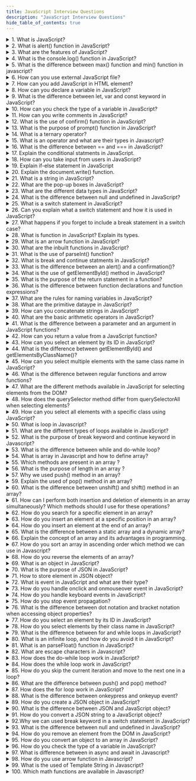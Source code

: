 ```yaml
---
title: JavaScript Interview Questions
description: "JavaScript Interview Questions"
hide_table_of_contents: true
---
```


<details>
<summary> 1. What is JavaScript?</summary>
<p>

JavaScript is an object oriented scripting language used to develop dynamic and interactive web applications. It is a `client side` language. It supports all browsers every browser has a search engine to execute code.

</p>
</details>

<details>
<summary>  2. What is alert() function in JavaScript?</summary>
<p>

The `alert()` function is used to display a pop-up box with a message and `ok` button. It is used to give important information to the user.

**Syntax :**

```js
alert("message");
```

**For example :**

```js
alert("Hello World");
```

In the above example, when code is executed it will display a pop-up box with the text "Hello World" and OK button.

</p>
</details>

<details>
<summary>   3. What are the features of JavaScript?</summary>
<p>

- JavaScript is a client-side language.<br/>
- Open source<br/>
- Object-oriented<br/>
- Light weight<br/>
- Cross-platform<br/>
- Web scripting<br/>
- JavaScript is case-sensitive.<br/>

</p>
</details>

<details>
<summary>   4. What is the console.log() function in JavaScript? </summary>
<p>

`console.log()` is used to print any message that needs to be displayed to the user.

**Syntax :**

```js
console.log("message");
```

**For example :**

```js
console.log("Hello world");
```

In the above example, console.log() is used to print the message `Hello world` to the console.

</p>
</details>

<details>
<summary>   5. What is the difference between max() function and min() function in javascript?</summary>
<p>

The difference between between `Math.max()` and `Math.min()` is that The `Math.max()` returns the largest number in a set of numbers. `Math.min()` returns the smallest number in a set of numbers.

**For example :**

```js
const numbers = [1, 2, 3, 4, 5];

const maxnum = Math.max(numbers);
console.log(maxnum);
```

```js
const minnum = Math.min(numbers);
console.log(minnum);
```

In this example, `Math.max()` is used to find the largest number in the `numbers` array, which is 5. `Math.min()` is used to find the smallest number in the `numbers` array, which is 1.

</p>
</details>

<details>
<summary>   6. How can you use external JavaScript file?</summary>
<p>

To add an external JavaScript file you can use the script tag in the attribute `src`. The value of the src attribute should be the `path` of your JavaScript file. The &lt;script&gt; tag should be placed in the head section in the HTML document.

**For example :**

```html
<!DOCTYPE html>
<html>
  <head>
    <title>External JavaScript Example</title>
    <script type="text/javascript" src="script.js"></script>
  </head>
  <body></body>
</html>
```

In the above example, the src attribute of the `<script>` tag specifies the path to the external JavaScript file, which is `script.js` in the HTML file. Adjust the src attribute value according to the path of your JavaScript file.

</p>
</details>

<details>
<summary>   7. How can you add JavaScript in HTML element? </summary>
<p>

To add JavaScript code in an HTML document, you can use the &lt;script&gt; tag. The &lt;script&gt; tag should be placed in an HTML document head or body section depending on where you want to load JavaScript.

**For example :**

```html
<!DOCTYPE html>
<html>
  <head>
    <title>Add HTML document</title>
    <script type="text/javascript"></script>
  </head>
  <body>
    alert("Hello world");
  </body>
</html>
```

In the above example, the `<script>` tag is used to add a JavaScript alert box that displays the message "Hello world" when the web page loads.

</p>
</details>

<details>
<summary>   8. How can you declare a variable in JavaScript?</summary>
<p>

To declare variable in JavaScript, you can use the syntax `keyword variablename`. You can use the `let`, `const` and `var` keyword, followed by the name of the variable.

**For example :**

```js
let x = 5;
```

In the above example, the `let` keyword is used to declared a variable. The name of that variable is `x`, which is assigned the value `5`.

**For example :**

```js
const pi = 3.14;
```

In the above `const` keyword is used to declared a variable. The name of that variable is `pi` which is assigned the value `3.14`. Variable declare using `const` keyword cannot be change if once is intialized.

you can also declared the variable without assigning the value.

**For example :**

```js
let x;
```

In the above example, the `let` keyword is used to declare a variable. The name of that variable is `z`, but no value is assigned to it.

</p>
</details>

<details>
<summary> 9. What is the difference between let, var and const keyword in JavaScript?</summary>
<p>

**var :** The scope of the `var` variable is the functional scope. Var can be updated and re-declared in scope. It can be declared without initialization.

**For example :**

```js
var y = "Hello world";
```

In the above example, the `var` keyword is used to declared a variable. The name of that variable is `y`, which is assigned the string value `"Hello world".

**let :** It is allow us to declare a variable that is limited to the scope of a block. In let first we declare variable and second time we used so there is no need to write second time. It can be declared without initialization.

**For example :**

```js
let x = 5;
x = 10;
```

In this example, the `let` keyword is used to declared a variable called `x`, which is initially assigned the value `5`. After the value of `x` is changed to `10`.

**const** The scope of the `const` variable is block scope. It cannot be updated or re-declared in scope. It cannot be accessed without initialization because it cannot be declared without initialization.

**For example :**

```js
const x = 5;
x = 10;
```

In the above example, the `const` keyword is used to declared a variable. The name of that variable is `x`, which is assigned the value `5`. When you try to change the value of `x` to `10`, an error will occur because `x` is a `const` variable.

</p>
</details>

<details>
<summary>  10. How can you check the type of a variable in JavaScript? </summary>
<p>

To check the type of a variable you can use the `typeof` operator.

**For example :**

```js
let num = 42;
console.log(typeof num); // Output: "number"

let str = "Hello";
console.log(typeof str); // Output: "string"

let obj = { name: "John", age: 25 };
console.log(typeof obj); // Output: "object"

let bool = true;
console.log(typeof bool); // Output: "boolean"
```

In the above example, `let` keyword is used to declared the variable. The name of that variable is `num` assigned the value is `42`. The `typeof` is used to check the type of variable.

</p>
</details>

<details>
<summary> 11. How can you write comments in JavaScript?  </summary>
<p>

To add comments in JavaScript you can use `single line` and `multiline comments`.

**Single-line comments :** It is denoted by two forward slashes `//`. Anything after `//` on the same line will be treated as a comment and will not be executed.

**For Example :**

```js
// This is a single-line comment
let x = 5; // Assigning the value 5 to variable x
```

**Multi-line comments :** It is enclosed between `/*` and `*/`. They can span across multiple lines.

**For Example :**

```js
*
This is a multi-line comment.
It can span across multiple lines.
*/
const y = 10; // Assigning the value 10 to variable y
```

</p>
</details>

<details>
<summary>  12. What is the use of confirm() function in JavaScript? </summary>
<p>

`Confirm()` are used to give confirmation from the user. When you give positive or negative feedback from the user then you can use the `confirm()` function. When the user clicks `ok` button its return `true` feedback and when user clicks `cancel` button then its returns `false` feedback.

**Syntax**

```js
confirm("message");
```

**For example :**

```js
confirm("Do you want to cancel this order?");
```

In the above example, the `confirm()` function is used to display pop up box with the message "Do you want to cancel this order". If the user clicks the "OK" button, the value of `result` will be `true`. If the user clicks the "Cancel" button, the value of `result` will be `false`.

</p>
</details>

<details>
<summary>   13. What is the purpose of prompt() function in JavaScript? </summary>
<p>

The purpose of the `prompt()` function is used to give input from user. In prompt() function you pass one message that message show in prompt popup.

**Syntax**

```js
prompt(text);
```

**For example :**

```js
const age = prompt("Enter Your Age: ");
if (age) {
  console.log("Your age is:", age);
} else {
  console.log("No age entered");
}
```

In the above example, the prompt() function displays a pop up with the message "Enter Your Age:". The value entered by the user is stored in the `age` variable. If the user clicks "OK" and provides age. The if block executes, greeting user by age. If the user clicks "Cancel" or closes the pop box without entering age, the else block executes, that age is not entered.

</p>
</details>

<details>
<summary>   14. What is a ternary operator? </summary>
<p>

**Syntax**

The `syntax` of the ternary operator is

    condition ? expression1 : expression 2

If the condition is `true` then expression 1 is executed. If the condition is `false` then expression 2 is executed.

**For example :**

```js
let age = 20;
let message =
  age >= 18 ? "You are eligble for voting" : "You are not eligble for voting";
console.log(message);
```

In the above example, the condition (age >= 18) is evaluated. If the condition is `true`, the expression "You are eligible for voting" is returned. If the condition is false, the expression "You are not eligble for voting" is returned. The returned value is then assigned to the variable message.

</p>
</details>

<details>
<summary>   15. What is an operator and what are their types in Javascript? </summary>
<p>

Operators are used to perform certain operations on one or more values or variables. There are some common type of operator in JavaScript.

- **Arithmetic operators**<br/>
  Arithmetic operators perform mathematical operation. Such as addition (+), subtraction (-), multiplication (\*), division (/), and modulo (%).

**For example :**

```js
const a = 10;
const b = 20;
const result = a + b;
const result = a - b;
const result = a * b;
const result = a / b;
const result = a % b;
document.write(result);
```

- **Comparison operators**<br/>
  Comparison operators compare two values and return a Boolean result `true` or `false`. It include equal to `==` or `===`, not equal to `!=` `!==`, greater than `>`, less than `<`, greater than or equal to `>=`, and less than or less than or equal to `<=`.

**For example :**

```js
let a = 10;
let b = 10;
document.write(a == b);
document.write(a != b);
let res = a < b;
document.write(res);
let res = a > b;
document.write(res);
let res = a <= b;
document.write(res);
let res = a >= b;
document.write(res);
```

- **Logical operators**<br/>
  Logical operators perform logical operations on Boolean values or expressions. They include logical AND `&&`, logical OR `||` and logical NOT `!`.

**For example :**

```js
let res = 5 > 3 && 4 > 2;
document.write(res);
let res = 5 == 5 || 4 == 2;
document.write(res);
document.write(!8 == 5);
```

- **Assignment operators**<br/>
  Assignment operators assign values to the variables. The assignment operator `=`, `+=`, `-=`, `*=`, `/=`.

**For example :**

```js
 const result = 50;
 const result += 20;
 const result -= 10;
 document.write(result);
```

- **Bitwise operator**<br/>
  Bitwise operators perform operations on the binary representations of numeric operands. They include AND `&`, OR `|`, XOR `^`, bitwise NOT `~`, left shift `<<`, right shift `>>`, and unsigned right shift `>>>`.

**For example :**

```js
let result = 5 << 2;
console.log(result);
let result = ~5;
console.log(result);
let result = 5 & 3;
console.log(result);
```

</p>
</details>

<details>
<summary>  16. What is the difference between == and === in JavaScript? </summary>
<p>

The difference between `==` and `===`is that the `==` operator is used to compare value. And `===` is used to compare both values and types.

**For example :**

```js
console.log(1 == "1");
console.log(1 === "1");
```

In the above example, the 1st condition returns the `true` result because it checks the value. And the 2nd condition returns the `false` result because it compare the values and types.

</p>
</details>

<details>
<summary>  17. Explain the conditional statments in JavaScript.</summary>
<p>

A conditional statement that allows you to execute different blocks of code based on different condition.

1. **if :** `if` statement in JavaScript is used to execute a blocks of code if a specific condition is true.

**Syntax :**

```
if(condition)
{
 //statement
}
```

**For example :**

```js
const age = 20;
if (age > 18) {
  document.write("You are eligible for voting...");
}
```

In the above example, `const` keyword is used to declare a variable. The name of that variable is `age`. The value assigned to the variable is `20`. Then checks if age is greater than 18 using an `if` statement. If the condition is `true`, the code inside the block is executed, which in this case is a call to the `document.write()` function to display the message "You are eligible for voting..." on the web page.

2.  **if-else :** The `if-else` statement in JavaScript is used to execute different blocks of code based on the condition. The `if` block is executed if the condition is `true` and the `else` block isexecutedd if the condition is `false`. .

**Syntax**

```
 if(condition)
 {
   //statement
 }
 else
 {
   //statement
 }
```

**For example :**

```js
const age = 16;

if (age > 18) {
  document.write("You are eligible for voting...");
} else {
  document.write("You are not eligible for voting...");
}
```

In the above example, `const` keyword is used to declare a variable. The name of that variable is `age`. The value assigned to the variable is `16`. The `if` statement checks if the age is greater than `18`. If the condition is `true`, it will execute the `document.write()` statement with the message "You are eligible for voting....". If the condition is `false`, it will execute the `else` block with the message "You are not eligible for voting....". Since the age value in this case is 16, which is less than 18, the output of the program would be "You are not eligible for voting..."

3.  `nested if`: `nested if` statement is a conditional statement that is nested within another conditional statement. This is useful when you need to test multiple conditions in order to execute a block of code.

**For example :**

```js
const jeeMain = 130;
const jeeAdv = 120;

if (jeeMain > 120 && jeeAdv > 100) {
  document.write("JEE-Main Cleared");
  if (jeeAdv > 80) {
    document.write("<br/> JEE-Adv Cleared");
  } else {
    document.write("<br/> JEE-Main Cleared and JEE-Adv Not Cleared");
  }
} else {
  document.write("Admission Rejected");
}
```

In the above example, declares the two variable using `const` keyword. The name of that variable is `jeeMain` and `jeeAdv`. That store the value `130` and `120`. An `if` statement to check the student has cleared the `JEE-Main` exam with a score of more than 120 and the JEE-Advanced exam with a score of more than 100. If the student has cleared both exams, the code writes JEE-Main Cleared to the document using `document.write()`. Then checks if the student has cleared the JEE-Advanced exam with a score of more than 80. If the student has cleared JEE-Advanced, the code writes JEE-Adv Cleared to the document on a new line using `document.write()`. If the student has not cleared JEE-Advanced, the code writes JEE-Main Cleared and JEE-Adv Not Cleared to the document on a new line using document.write(). If the student has not cleared JEE-Main or JEE-Advanced, the code writes Admission Rejected to the document using `document.write()`.

</p>
</details>

<details>
<summary> 18. How can you take input from users in JavaScript? </summary>
<p>

You can take input from user by using `prompt()` function. That allows you to display a dialog box with a message and an input field for the user to enter value.

**Syntax :**

```js
prompt(message, default);
```

The `message` parameter is string that specifies the message to display in the dialog box and the `default` parameter is an optional string that specifies the default value to display in the input field.

**For example :**

```js
const age = prompt("Enter Your Age: ");
document.write("You are " + age + " years old.");
```

In the above example, we can create a `age` variable using `const` keyword. In that variable we store prompt value. Next line we print that variable and give proper message and print formatted way.

</p>
</details>

<details>
<summary> 19. Explain if-else statement in JavaScript</summary>
<p>

The `if-else` statement in JavaScript is used to execute different blocks of code based on the condition. The `if` block is executed if the condition is `true` and the `else` block is executed if the condition is `false`.

**Syntax**

```js
if (condition) {
  //statement
} else {
  //statement
}
```

**For example :**

```js
const age = 16;

if (age > 18) {
  document.write("You are eligible for voting...");
} else {
  document.write("You are not eligible for voting...");
}
```

In the above example, `const` keyword is used to declare a variable. The name of that variable is `age`. The value assigned to the variable is `16`. The `if` statement checks if the age is greater than `18`. If the condition is `true`, it will execute the `document.write()` statement with the message "You are eligible for voting....". If the condition is `false`, it will execute the `else` block with the message "You are not eligible for voting....". Since the age value in this case is 16, which is less than 18, the output of the program would be "You are not eligible for voting..."

</p>
</details>

<details>
<summary>  20. Explain the document.write() function.</summary>
<p>

The `document.write()` function in JavaScript that allow to display text in browser window.

**Syntax**

```js
document.write("message");
```

**For example :**

```js
document.write("Hello World!");
```

In the above example, the `document.write` function is display the text "Hello World!" in the browser window.

</p>
</details>

<details>
<summary>    21.  What is a string in JavaScript? </summary>
<p>

`String` is a sequence of character. It is represented in `single` quotes and `double` quotes. The string is datatype that contains the number, text, letter.

**For example :**

```js
let str = "I am learning javascript";
document.write("str");
```

In the above example: the `let` keyword is used to declare the `str` variable. We stored the text "I am learning javascript" in that variable. The text is a string because that contains the sequence of characters. In the 2nd line the `document.write` function is display the string in the browser window.

</p>
</details>

<details>
<summary>   22. What are the pop-up boxes in JavaScript? </summary>
<p>

There are three types of `pop-up` boxes in JavaScript.

1.  `alert()`: The `alert()` function is used to display a pop-up box with a message and an `Ok` button. The message can be text, error or confirmation message that you want to display to the user.

**Syntax**

```js
alert("message");
```

**For example :**

```js
alert("Hello World");
```

In the above example, when code is executed it will display a pop-up box with the text "Hello World" and OK button in the browser window.

2.  `confirm()`: The `confirm()` function are used to give confirmation `(cancel/ok)` from the user. When you give positive or negative feedback from the user then you can use the confirm() function.

**Syntax**

```js
confirm("message");
```

**For example :**

```js
confirm("Do you want to cancel this order?");
```

In the above example, the `confirm()` function is used to display pop-up box with the message "Do you want to cancel this order". If the user clicks the "OK" button, the value of result will be `true`. If the user clicks the "Cancel" button, the value of result will be `false`.

3.  `prompt()`: The `prompt()` function are used to take input from user. In prompt we pass one message that message show in prompt popup.

**Syntax**

```js
prompt(text, defaultText);
```

**For example :**

```js
const age = prompt("Enter Your Age: ");
if (age) {
  console.log("Your age is:", age);
} else {
  console.log("No age entered");
}
```

In the above example, the `prompt()` function displays a pop up with the message "Enter Your Age:". The value entered by the user is stored in the `age` variable. If the user clicks "OK" and provides age. The if block executes, greeting user by age. If the user clicks "Cancel" or closes the pop box without entering age, the else block executes, that age is not entered.

</p>
</details>

<details>
<summary>  23. What are the different data types in JavaScript? </summary>
<p>

`Datatype` is a type of information which is stored in variabe. There are two types of datatypes.

1.  **Primitive datatype :**

Primitive datatypes are immutable means they cannot be changed once they are created. There are `seven` primitive datatypes.

1. `number`: It is used to represent both `integer` and `floating-point` numbers.

**For example :**

```js
let x = 10;
const pi = 3.14;
```

2. `null`: It is used to represent `invalid value` or `absence of object value`.

**For example :**

```js
let a = null;
```

3. `String`: String is a sequence of character. It is represented in `single` quotes and `double` quotes.

**For example :**

```js
let str = "hello students";
let str2 = "hello students";
```

4. `Symbol`: It is used to stored unique value.

5. `Boolean`: Boolean returns the true or false.

**For example :**

```js
let xyz = true;
let abc = false;
```

6. `Big-int`: `Big-int` is used to store numbers which above limitations of number. It can store `large integer`.

**For example :**

```
let x = BigInt(1234567896034);
```

7. `undefined`: It is used to represent variable that has not been assigned value.

**For example :**

```js
let x = undefined;
```

2.  Non-primitive datatype: Non-primitive datatype: They are mutable means they can be changed once created.

`Object`: The object is a collection of key-value pair.

**For example :**

```js
let student = {
  name: "Harshda",
  age: 21,
  city: "pune",
};
```

</p>
</details>

<details>
<summary>   24. What is the difference between null and undefined in JavaScript? </summary>
<p>

The difference between null and undefined is the `null` is a primitive datatype and the variable is assigned to null means they don't have a value.

**For example :**

```js
let x = null;
```

In the above example, we declared variable using `let` keyword. The value assigned to the variable is `null` means cannot have a value.

The `undefined` means the variable is declared but its value is not assigned.

**For example :**

```js
let x;
console.log(x);
```

In the above example, `let` keyword is used to declare a variable `x`. In that variable value is not assigned to the variable means they consider the `undefined` value.

</p>
</details>

<details>
<summary>   25. What is a switch statement in JavaScript? </summary>
<p>

The `switch` statement provides a convenient way to execute different blocks of code depending on the value of a variable or expression.

**Syntax**

```js
switch (expression) {
  case value1:
    // Code to be executed if expression matches value1
    break;
  case value2:
    // Code to be executed if expression matches value2
    break;
  case value3:
    // Code to be executed if expression matches value3
    break;
  default:
    // Code to be executed if expression doesn't match any of the values
    break;
}
```

**For example :**

```js
const num = 3;

switch (num) {
  case 1:
    document.write("one");
    break;

  case 2:
    document.write("two");
    break;

  case 3:
    document.write("three");
    break;

  case 4:
    document.write("four");
    break;

  case 5:
    document.write("five");
    break;

  default:
    document.write("wrong input");
    break;
}
```

In the above example, we uses a switch statement to evaluate the value of the variable `num`. The switch statement checks if num is equal to different cases and executes the code block associated with the first matching case.

In this case, since num is assigned the value of 3, the code block associated with the case 3 label is executed, which will write the string three to the document.

If num had a different value, the default case would be executed, which would write the string wrong input to the document.

Overall, this code is a simple example of using a switch statement in JavaScript to evaluate the value of a variable and execute different code blocks based on the value.

</p>
</details>

<details>
<summary>   26. Can you explain what a switch statement and how it is used in JavaScript? </summary>
<p>

A `switch` statement is a type of conditional statement in JavaScript that allows you to test an expression against multiple cases. It is a more convenient way to write multiple `if` statements that check the same expression.

1. You start with a value or expression that you want to evaluate.
2. The switch statement evaluates the value or expression on different cases.
3. Each case represents a specific condition that you want to match.
4. If a case matches the value or expression being evaluated, the corresponding block of code associated with that case is executed.
5. After executing the matched case block, the switch statement exits, unless a break statement is encountered, which prevents fall-through to the next case.
6. If none of the cases match the value or expression, an optional default case can be included, which executes the code block.

</p>
</details>

<details>
<summary> 27. What happens if you forget to include a break statement in a switch case?   </summary>
<p>

If you forget to include a `break` statement at the end of a `case` block, the code will continue executing the next `case` block, even if the condition is not true.

</p>
</details>

<details>
<summary>   28. What is function in JavaScript? Explain its types. </summary>
<p>

A `function` in JavaScript is a block of code that performs a specific task and can be called or executed multiple times. There are two types of functions.

1.  `Inbuilt function`: Inbuilt function means that meaning is already define or knows to javascript. JavaScript have some Inbuilt functions that can be used to perform various tasks.

- `alert()`: Displays an alert box with a message and an OK button.

**For example :**

```js
alert("Hello World");
```

- `console.log()`: Displays a message or value in the browser console for debugging purposes.

**For example :**

```js
console.log("Hello world");
```

- `parseInt()`: Converts a string to an integer.

**For example :**

```js
let str = "1234";
console.log(str.parseInt(str));
```

- `parseFloat()` : Converts a string to a floating-point number. parseFloat() is used when you need to convert string-based data into `floating-point` numbers for calculations, comparisons, or any other operations that require decimal values in JavaScript.

**For example :**

```js
let string = "3.123";
console.log(string.parseFloat(string));
```

- `prompt()`: Displays a dialog box that prompts the user to input a value.

**For example :**

```js
const age = prompt("Enter Your Age: ");
console.log(age);
```

2.  `User Defined function`: User defined function means you can define your own functions using the function keyword.

**For example :**

```js
function greet() {
  console.log("Hello students");
}

greet();
```

In the above example, we declared the function, the name of that function is `greet()`. When the function is called using greet(), the code inside the function body is executed. In this case, it will print "Hello students" to the console.

</p>
</details>

<details>
<summary> 29. What is an arrow function in JavaScript? </summary>
<p>

`Arrow functions` are anonymous, means that they don't have any name. They can be stored in a variable, passed as an argument to a function or returned as a value from a function. Arrow functions are defined using a syntax `=>` arrow operator.

**Syntax**

```js
(parameter1, parameter2,.......,parameter n)=>{
   //function body
}
```

**For example :**

```js
const addnum = (a, b) => {
  const sum = a + b;
  return sum;
};
console.log(addnum(3, 4));
```

In the above example, the arrow function `addnum` takes two parameters `a` and `b`. Inside the function body, a `sum` variable is declared to store the sum of a and b. The `return` statement explicitly returns the value of sum.

</p>
</details>

<details>
<summary>  30. What are the inbuilt functions in JavaScript? </summary>
<p>

`Inbuilt function` means that meaning is already define or knows to javascript. JavaScript have some Inbuilt functions that can be used to perform various tasks.

1. `alert()`: Displays an alert box with a message and an OK button.

**For example :**

```js
alert("Hello World");
```

2. `console.log()`: Display a message or value in the browser console for debugging purposes.

**For example :**

```js
console.log("Hello world");
```

3. `parseInt()`: Converts a string to an integer.

**For example :**

```js
let str = "1234";
console.log(str.parseInt(str));
```

4. `parseFloat()` : Converts a string to a floating-point number.

**For example :**

```js
let string = "3.123";
console.log(string.parseFloat(string));
```

5. `prompt()`: Displays a dialog box that prompts the user to input a value.

**For example :**

```js
const age = prompt("Enter Your Age: ");
console.log(age);
```

</p>
</details>

<details>
<summary>   31. What is the use of parseInt() function? </summary>
<p>

The `parseInt` function is used to convert a string to an integer. parseInt() is used when you need to convert user input or string-based data into numeric values for calculations, comparisons, or any other operations that require numbers in JavaScript.

**For example :**

```js
let str = "1234";
console.log(str.parseInt(str));
```

In the above example, the string variable is declared. The name of that variable is `str`. In that variable we stored a string. the string "1234" is converted to the integer 1234 using `parseInt()`.

</p>
</details>

<details>
<summary>  32. What is break and continue statments in JavaScript? </summary>
<p>

The `break` statement is used to terminate the entire loop.

**For example :**

```js
for (let i = 0; i < 10; i++) {
  if (i == 5) {
    break;
  }
  console.log(i);
}
```

In the above example, for loop that starts at 0 and iterates up to 9, with i being the loop counter variable.

During each iteration of the loop, it checks if i is equal to 5 using an if statement. If i is equal to 5, then the break statement is executed, causing the loop to terminate immediately and skip the remaining iterations.

If i is not equal to 5, then the loop continues to execute normally and the console.log(i) statement is executed, which prints the current value of i to the console.

- The `continue` statement is used to skip the current iteration.

**For example :**

```js
for (let i = 0; i < 10; i++) {
  if (i % 2 === 0) {
    continue;
  }
  console.log(i);
}
```

In the above example, `for` loop that starts at 0 and iterates up to 9, with `i` being the loop counter variable.

During each iteration of the loop, it checks if i is divisible by 2 (i.e., if i % 2 === 0) using an if statement. If i is divisible by 2, then the continue statement is executed, causing the current iteration of the loop to be skipped and moving on to the next iteration.

If i is not divisible by 2, then the loop continues to execute normally and the console.log(i) statement is executed, which prints the current value of `i` to the console.

</p>
</details>

<details>
<summary>  33. What is the difference between an alert() and a confirmation()? </summary>
<p>

- The `alert()` function displays a message to the user in a pop up box and waits for the user to click the OK button.

**Syntax**

```js
alert("message");
```

**For example :**

```js
alert("Hello World");
```

In the above example, when code is executed it will display a pop-up box with the text "Hello World" and OK button in the browser window

- The `confirm()` function displays a message to the user in a pop up box and waits for the user to click either the `OK` or the `Cancel` button.

**Syntax**

```js
confirm("message");
```

**For example :**

```js
confirm("Do you want to cancel this order?");
```

In the above example, the `confirm()` function is used to display pop up box with the message "Do you want to cancel this order". If the user clicks the "OK" button, the value of the `result` will be `true`. If the user clicks the "Cancel" button, the value of `result` will be `false`.

</p>
</details>

<details>
<summary>   34. What is the use of getElementById() method in JavaScript?</summary>
<p>

`getElementById()` method selects an element in the document that has specific `ID`. It takes a single argument, which is the `id` value of the element you want to retrieve.

**For example :**

HTML file:

```html
<p id="paragraph">This is a paragraph.</p>
```

Javascript file:

```js
let paragraph = document.getElementById("paragraph");
paragraph.style.color = "red";
```

In the above example, the HTML code includes a `<p>` element with the id attribute set to "paragraph". In JavaScript, the `getElementById()` method is used to retrieve a reference to this element and assign to the `paragraph` variable.

Once the element is found, you can perform various operations on it. In this case the code sets the color `style` property of the paragraph to "red" using the style object.

</p>
</details>

<details>
<summary>  35. What is the purpose of the return statement in a function? </summary>
<p>

The `return` statement is used to specify the value that the function should return when it is called. When a `function` is called it executes the code inside the function and then returns a result that can be used by the calling code.

**For example :**

```js
function sum(a, b) {
  return a + b;
}

let result = sum(3, 4);
console.log(result);
```

In the above example, the `sum()` function takes two parameters, `a` and `b`. It adds these two values and uses the `return` statement to specify the result of the `addition`.

When the `function` is called with the arguments `3` and `4`, the code inside the function is executed, and the sum of `3` and `4` is returned as the `result`.

The returned value, 12 in this case, is then assigned to the result variable. Finally, the value of result is printed to the console.

</p>
</details>

<details>
<summary> 36. What is the difference between function declarations and function expressions?</summary>
<p>

A `function declaration` is a statement that defines a named function. The named function declared using the `function` keyword. It can be used anywhere in the code, even before it is defined.

**For example :**

```js
function greet() {
  console.log("Hello!");
}
greet();
```

`function expressions` is an expression that defines a function and assigns to a variable. It cannot be used before it is defined.

**For example :**

```js
let addnum = function (num1, num2) {
  let sum = num1 + num2;
  return sum;
};
```

In the above example, the function is defined as an `anonymous` function and assigned to the variable "addnum". The variable can be used any other variable and the function can be called by using the variable name followed by parentheses.

</p>
</details>

<details>
<summary>  37. What are the rules for naming variables in JavaScript?</summary>
<p>

Rules for naming variables in JavaScript:

1. Variable names must start with a letter, underscore (\_), or dollar sign ($).

**For example :**

let age;<br/>
let \_privateVariable<br/>
let $price;<br/>

2. Variable name contains digit.

**For example :**

let age = 10; <br/>

3. Variable names are case sensitive.<br/>

**For example :**

`Variable` and `variable` are two different variables.<br/>

4. Variable names should be meaningful.<br/>

5. Variable names cannot use reserved keywords in JavaScript.<br/>

**For example :**

if, else, let, const.<br/>

</p>
</details>

<details>
<summary>    38. What are the primitive dataype in JavaScript? </summary>
<p>

`Primitive datatypes` are immutable means they cannot be changed once they are created. There are `7` primitive datatypes.

1. `number`: It is used to represent both `integer` and `floating-point` numbers.

**For example :**

```js
let x = 10;
const pi = 3.14;
```

2. `null`: It is used to represent `invalid value` or `absence of object value`.

**For example :**

```js
let a = null;
```

3. `String`: String is a sequence of character. It is represented in `single` quotes and `double` quotes.

**For example :**

```js
let str = "hello students";
let str2 = "hello students";
```

4. `Symbol`: It is used to stored unique value.

5. `Boolean`: Boolean returns the true or false.

**For example :**

```js
let xyz = true;
let abc = false;
```

6. `Big-int`: `Big-int` is used to store numbers which above limitations of number. It can store `large integer`.

**For example :**

```
let x = BigInt(1234567896034);
```

7. `undefined`: It is used to represent variable that has not been assigned value.

**For example :**

```js
let x = undefined;
```

</p>
</details>

<details>
<summary>    39. How can you concatenate strings in JavaScript? </summary>
<p>

You can concatenate strings in JavaScript using the `+` operator and the `concat()` method.

1. `+` operator: You can concatenate strings by using the `+` operator to join the strings together.

**For example :**

```js
let string1 = "Hello";
let string2 = "Students";
let str = string1 + string2;
```

In the above example, the "+" operator is used to concatenate the "string1" and "string2" variables. The result is stored in the "str" variable.

- `concat()` method: Strings have a built-in method. The name of that method is `concat()`. This can be used to `concatenate` strings together.

**For example :**

```js
let str1 = "Hello";
let str2 = "World";
let message = str1.concat(str2);

console.log(message);
```

In the above example, the `concat()` method is called on the str1 variable, passing the second string str2 as an argument. The concat() method combines the two strings, separated by a space.

</p>
</details>

<details>
<summary>    40. What are the basic arithmetic operators in JavaScript? </summary>
<p>

The `arithmetic operator` is used to perform mathematical operations.
The basic arithmetic operators are

1. `addition`:
   Addition (+): The addition operator + is used to add two numbers or concatenate strings.

**For example :**

```js
let sum = 3 + 4;
let name = "hello" + "world";
```

2. `subtraction`:
   The subtraction operator `-`` is used to subtract one number from another.

**For example :**

```js
let sub = 10 - 5;
```

3. `multiplication`:
   The multiplication operator \* is used to multiply two numbers.

**For example :**

```js
let mul = 3 * 4;
```

4. `dividation`:
   The division operator `/` is used to divide one number by another.

**For example :**

```js
let div = 30 / 6;
```

5. `modules`:
   The modules operator `%` returns the remainder after division.

**For example :**

```js
let rem = 24 % 2;
```

</p>
</details>

<details>
<summary> 41. What is the difference between a parameter and an argument in JavaScript functions? </summary>
<p>

- The `parameter` is a variable defined in the function's declaration or definition.
  Parameters are used to define the inputs that a function needs to perform its task.

**For example :**

```js
function sayhello(name) {
  console.log("Hello " + name);
}
```

In the above example, `name` is the parameter of the `sayhello` function. It sends the value that will be passed when the function is called. It defines the input that the function expects.

- `Arguments` are the values that are passed to the function when it is called.

**For example :**

```js
sayhello("harshda");
```

In the above example, "harshda" is the argument that is passed to the `sayhello` function. It is the actual value that will be assigned to the name parameter when the function is executed. The argument provides the specific data that the function will work with function.

</p>
</details>

<details>
<summary>  42. How can you return a value from a JavaScript function? </summary>
<p>

You can use the return statement to specify the value that function will output or `return` when it is invoked.

**For example :**

```js
function sum(a, b) {
  return a + b;
}
```

In the above example, the `add()` function takes two parameters `a` and `b`. It uses the return statement to specify that the function should `return` the sum of `a` and `b`. When the function is called, the result of the addition operation will be the value that is returned.

</p>
</details>

<details>
<summary>   43. How can you select an element by its ID in JavaScript? </summary>
<p>

You can select an element by its ID using `getElementById` method. It is used to retrieve a reference to an HTML element with a specific identifier or ID.

**Syntax :**

`document.getElementById()`

**For example :**

HTML file

```html
<p id="Element">Good Evening Students..</p>
```

JavaScript file

```js
let element = document.getElementById("Element");
element.textContent = "Greeting of the day";
```

In the above example, the HTML code includes a `<p>` element with the `id` attribute set to "Element". The JavaScript code uses the `getElementById()` method to select this element and assigns to the element variable.

Once the element is found, you can manipulate it using properties and methods. In this case the `textContent` property is used to change the text content of the element to "Greeting of the day".

</p>
</details>

<details>
<summary> 44. What is the difference between getElementById() and getElementsByClassName()?</summary>
<p>

The difference between getElementById() and getElementsByClassName() is that the <br/>

- `getElementById()` is a method of the document object in JavaScript. It is used to select a single element on its `unique ID`. It returns a reference to the first element with the specified ID.

  **For example :**

```js
let element = document.getElementById("Element");
```

In the above example, `getElementById()` is used to select a single element by its `unique ID`.

- `getElementsByClassName()` is also method of the document object. It is used to select multiple elements based on their class names. It returns a collection of elements that have the specified class name.

  **For example :**

```js
let elements = document.getElementsByClassName("myClass");
```

In the above example, `getElementsByClassName()` method retrieves all elements with the class name "myClass" and returns them as a collection in the elements variable.

</p>
</details>

<details>
<summary> 45. How can you select multiple elements with the same class name in JavaScript?</summary>
<p>

To select multiple elements with the same class name in JavaScript, you can use the `getElementsByClassName()` method. This method is on the document object. And allows you to retrieve a collection of elements that have the specified `class name`.

**Syntax :**

`getElementsByClassName()`

**For example :**

HTML file

```html
<p class="myClass">Element 1</p>
<p class="myClass">Element 2</p>
<p class="myClass">Element 3</p>
```

JavaScript file

```js
let elements = document.getElementsByClassName("myClass");

for (var i = 0; i < elements.length; i++) {
  elements[i].textContent = "Modified Element " + (i + 1);
}
```

In the above example, the HTML code includes three `<p>` elements with the class name "myClass". The JavaScript code uses the `getElementsByClassName()` method to select these elements and assigns them to the elements variable.

Then `for` loop is used to iterate each element in the collection and modify their text content. In this case the text content of each element is changed to "Modified Element 1", "Modified Element 2" and so on.

</p>
</details>

<details>
<summary>  46. What is the difference between regular functions and arrow functions?</summary>
<p>

`Regular functions` are defined using the `function` keyword followed by a function name, a parameter list in parentheses and the function body enclosed in curly braces `{}`.

**For example :**

```js
function add(a, b) {
  return a + b;
}
```

**Arrow Functions :** Arrow functions are defined using the arrow ``=>` notation. They do not have their own this value and can have implicit returns for one-line functions.

**For example :**

```js
const add = (a, b) => a + b;
```

</p>

</details>

<details>
<summary>  47. What are the different methods available in JavaScript for selecting elements from the DOM? </summary>
<p>

You can select elements from the DOM by using the following methods:

- The `document.getElementById()`: Selects an element based on its unique ID attribute. It returns a single element.

  **For example :**

```js
let element = document.getElementById("myElement");
```

- The `document.getElementByClassName()`: Selects all elements that have a specific `class name`. It returns a collection of elements.

  **For example :**

```js
let elements = document.getElementsByClassName("myClass");
```

</p>
</details>

<details>
<summary>    48. How does the querySelector method differ from querySelectorAll when selecting elements?</summary>
<p>

| querySelector()                                                                                                                             | querySelectorAll()                                                                                        |
| ------------------------------------------------------------------------------------------------------------------------------------------- | --------------------------------------------------------------------------------------------------------- |
| The `querySelector()` method is available on the document object and returns the firstelement that matches the specified CSS selector.<br/> | The `querySelectorAll()` returns a collection of all elements that match the specified CSS selector.<br/> |
| It selects and returns a single element, even if multiple elements match the selector.                                                      | It selects and returns multiple elements that match the selector.<br/>                                    |
| It only returns the first matching element.<br/>                                                                                            | querySelectorAll() continues to find all matching elements.<br/>                                          |

</p>
</details>

<details>
<summary>  49. How can you select all elements with a specific class using JavaScript?</summary>
<p>

To select all elements with a specific class using JavaScript you can use the `getElementsByClassName()` method.

**Syntax :**

`getElementsByClassName()`

**For example :**

HTML file

```html
<p class="myClass">Element 1</p>
<p class="myClass">Element 2</p>
<p class="myClass">Element 3</p>
```

javaScript file

```js
let elements = document.getElementsByClassName("myClass");

for (var i = 0; i < elements.length; i++) {
  elements[i].textContent = "Modified Element " + (i + 1);
}
```

In the above example, the HTML code includes three `<p>` elements with the class name "myClass". The JavaScript code uses the `getElementsByClassName()` method to select these elements and assigns them to the elements variable.

Then `for` loop is used to iterate each element in the collection and modify their text content. In this case the text content of each element is changed to "Modified Element 1", "Modified Element 2" and so on.

</p>
</details>

<details>
<summary>  50. What is loop in Javascript?</summary>
<p>

`Loop` is used to execute give code block repetitively & continuously. There are three types of loops in JavaScript. There are three types of loops in javascript.

1. for
2. while
3. do-while

</p>
</details>

<details>
<summary>51. What are the different types of loops available in JavaScript?</summary>
<p>

There are three types of loop such as for, while and do-while.

1. **for loop -**
   The for loop is the most commonly used loop in JavaScript. It iterates over a block of code a specific number of times.

**Syntax :**

```html
for (initialization; condition; expression) { // code to be executed }
```

Here, In the above syntax

- **Initialization** : It is usually a variable declaration and initialization.

- **Condition** : This is where you specify the condition that must be true for the loop to continue executing. If the condition is false, the loop will terminate.

- **Expression** : This is where you update the value of the loop counter after each iteration.

For Example

```js
for (let i = 0; i < 5; i++) {
  document.write("<br/> Hello Students");
}
```

In the above example, `let i=0;` initializes a variable `i` with a value of 0. i<5; sets the condition for the loop to continue running, which is that `i` must be less than `5`. `i++` increments `i` by `1` after each iteration of the loop. `document.write("<br/> Hello Students");` writes the string `"<br/> Hello Students"` to the HTML document.

2. **while loop -** In a while loop, the loop executes as long as the condition is true.

**Syntax :**

```js
while (condition) {
  // code block to be executed
}
```

For Example,

```js
let i = 0;
while (i < 10) {
  console.log(i);
  i++;
}
```

In the above example this loop initializes `i` to `0` and continues to execute as long as `i` is less than `10`. On each iteration of the loop, the value of `i` is printed to the console using `console.log()`, and then `i` is incremented by `1` using `i++`.

3. **do-while loop** -
   You can also use a do-while loop, which is similar to a while loop but guarantees that the loop body is executed at least once.

**Syntax :**

```js
do {
  // statements to be executed inside the loop
} while (condition);
```

For Example,

```js
let i = 0;

do {
  console.log(i);
  i++;
} while (i < 10);
```

In the above example this loop initializes `i` to 0 and executes the loop body at least once. On each iteration of the loop, the value of i is printed to the console using `console.log()`, and then `i` is incremented by `1` using `i++`. The loop continues to execute as long as `i` is less than `10`.

</p>
</details>

<details>
<summary>52. What is the purpose of break keyword and continue keyword in Javascript?</summary>
<p>

**break :** Break keyword is used to immediately terminate a loop and resume execution at the next statement after the loop.

For Example,

```js
for (let i = 0; i < 10; i++) {
  if (i == 5) {
    break;
  }
  console.log(i);
}
```

In the above example, for loop that starts at 0 and iterates up to `9`, with `i` being the loop counter variable.

During each iteration of the loop, it checks if `i` is equal to `5` using an if statement. If `i` is equal to `5`, then the break statement is executed, causing the loop to terminate immediately and skip the remaining iterations.

If `i` is not equal to `5`, then the loop continues to execute normally and the `console.log(i)` statement is executed, which prints the current value of `i` to the console.

**continue :** Continue keyword is used to skip the current iteration of a loop and move on to the next iteration.

For Example,

```js
for (const i = 0; i < 10; i++) {
  if (i % 2 === 0) {
    continue;
  }
  console.log(i);
}
```

In the above example, for loop that starts at `0` and iterates up to `9`, with `i` being the loop counter variable.

During each iteration of the loop, it checks if i is divisible by `2` (i.e., if i % 2 === 0) using an if statement. If i is divisible by `2`, then the continue statement is executed, causing the current iteration of the loop to be skipped and moving on to the next iteration.

If `i` is not divisible by `2`, then the loop continues to execute normally and the `console.log(i)` statement is executed, which prints the current value of `i` to the console.

</p>
</details>

<details>
<summary>53. What is the difference between while and do-while loop?</summary>
<p>

| while loop                                                                                           | do-while loop                                                                                      |
| ---------------------------------------------------------------------------------------------------- | -------------------------------------------------------------------------------------------------- |
| while-loop checks the condition before executing the loop body.                                      | do-while loop executes the loop body at least once and then checks the condition.                  |
| **Syntax :** while (condition) { // code block }                                                     | **Syntax :** do { // code block } while (condition);                                               |
| Condition is evaluated at the beginning of each iteration. If it evaluates to false, the loop stops. | Condition is evaluated at the end of each iteration. If it evaluates to false, the loop stops.     |
| **Example :** <br/>let i = 0;<br/> while (i < 5) <br/>{ <br/>console.log(i);<br/> i++; <br/>}        | **Example :** <br/> let i = 0;<br/> do {<br/> console.log(i);<br/> i++; <br/>} <br/>while (i < 5); |

</p>
</details>

<details>
<summary>54. What is array in Javascript and how to define array?</summary>
<p>

Single variable which can store multiple values. An array is a data structure that allows you to store a collection of elements, such as numbers, strings, objects, or other arrays, in a single variable. Arrays are defined using square brackets `[]` and each element in the array is separated by a `comma`. Array index always start from `0`.

For Example,

```js
const students = ["Harsh", "Kashifa", "Yogita", "Ankita", "Vrushali"];
console.log(students);
```

In the above example, we can defines an array called `students` with five elements: `Harsh`, `Kashifa`, `Yogita`, `Ankita`, and `Vrushali`. The `console.log()` function is then used to print the entire `students` array to the console.

</p>
</details>

<details>
<summary>55. Which methods are present in an array ? </summary>
<p>

There are some methods in array such as,

1. **length -** To count total elements in the array.

For Example,

```js
let marks = [50, 45, 30, 20, 10];
marks.length;
```

In the above example, we can defines an array called marks with five elements: `50`, `45`, `30`, `20`, and `10`.
The length property of the marks array is then accessed using the `.` notation and returned. The length property returns the number of elements in the array, which is `5` in this case.

2. **push() -** To add element from the end of array.

For Example,

```js
const students = ["A", "B", "C", "D"];
console.log(students);
students.push("E");
console.log(students);
```

In the above example, we can defines an array called students with four elements: `A`, `B`, `C`, and `D`. The first `console.log()` function is then used to print the entire students array to the console. The `push()` method is then called on the students array with the argument `E`. This adds the string `E` as a new element at the end of the students array. The second `console.log()` function is then used to print the updated students array to the console.

3. **pop()-** To remove element from the end of array

For Example,

```js
const students = ["A", "B", "C", "D"];
console.log(students);
students.pop();
console.log(students);
```

In the above example, we can defines an array called students with four elements: `A`, `B`, `C`, and `D`. The first `console.log()` function is then used to print the entire students array to the console. The `pop()` method is then called on the students array. This removes the last element `D` from the students array. The second `console.log()` function is then used to print the updated students array to the console

4. **unshift() -** To insert element from the start of array.

For Example,

```js
const students = ["A", "B", "C", "D"];
console.log(students);
students.unshift("E");
console.log(students);
```

In the above code we defines an array called students with four elements: `A`, `B`, `C`, and `D`. The first `console.log()` function is then used to print the entire students array to the console. The `unshift()` method is then called on the students array with the argument `E`. This adds the string E as a new element at the beginning of the students array. The second `console.log()` function is then used to print the updated students array to the console.

5. **shift() -** To delete elements from the start of array.

For Example,

```js
const students = ["A", "B", "C", "D"];
console.log(students);
students.shift();
console.log(students);
```

In the above code we defines an array called students with four elements: `A`, `B`, `C`, and `D`.The first `console.log()` function is then used to print the entire students array to the console. The `shift()` method is then called on the students array. This removes the first element `A` from the students array. The second `console.log()` function is then used to print the updated students array to the console.

6. **splice()-** This function can perform insertion and deletion at once.

**Syntax :**

```js
splice(index, no.of elements to delete, elements to insert)
```

For Example,

```js
const students = ["A", "B", "C", "D", "E", "F"];
console.log(students);
students.splice(1, 2, "W", "Q");
console.log(students);
```

In the above example, we can defines an array called students with six elements: `A`, `B`, `C`, `D`, `E`, and `F`. The first `console.log()` function is then used to print the entire students array to the console. The `splice()` method is then called on the students array with the arguments `1`, `2`, `W`, and `Q`. This removes two elements starting from the index `1`, which removes `B` and `C`, and inserts two new elements W and `Q` in their place. The second `console.log()` function is then used to print the updated students array to the console.

7. **join() -** Convert array to string default separator is `,` but we can change it.

```js
const students = ["A", "B", "C", "D", "E", "F"];
console.log(students.join("*"));
```

8. **reverse() -** It is used ti reverse the array.

For Example,

```js
const arr = ["A", "B", "C", "D"];
arr.reverse();
console.log(arr);
```

9. **sort()-** It is used to sort array in ascending and decending order.

For Example,

```js
const arr = ["Z", "A", "D", "B"];
arr.sort();
console.log(arr);
```

10. **indexOf() -** It check the index of given array.

For Example,

```js
const arr = ["Z", "A", "D", "B"];
const index = arr.indexOf("A");
console.log(index);
```

</p>
</details>

<details>
<summary>56. What is the purpose of length in an array ? </summary>
<p>

In JavaScript, the length property is used to determine the number of elements in an array. It represents the size or the number of items present in the array. The length property is automatically updated when elements are added to or removed from the array.

**length() -** To count total elements in the array.

For Example,

```js
let marks = [50, 45, 30, 20, 10, 15, 120];
marks.length;
```

In the above example, we can defines an array called marks with seven elements: `50`, `45`, `30`, `20`, `10`,`15` and `120`. The length property of the marks array is then accessed using the `.` notation and returned. The length property returns the number of elements in the array, which is `7` in this case.

</p>
</details>

<details>
<summary>57. Why we used push() method in an array? </summary>
<p>

The `push()` method in JavaScript is used to add one or more elements to the end of an array. It modifies the original array by appending the new element(s) to the existing elements. The `push()` method is a convenient way to dynamically add elements to an array without specifying their positions.

For Example,

```js
let fruits = ["apple", "banana"];

fruits.push("orange"); // Add 'orange' to the end of the array
console.log(fruits); // Output: ['apple', 'banana', 'orange']

fruits.push("grape", "mango"); // Add multiple elements to the end
console.log(fruits); // Output: ['apple', 'banana', 'orange', 'grape', 'mango']
```

</p>
</details>

<details>
<summary>59. Explain the used of pop() method in an array?</summary>
<p>

**pop()-** The pop() method in JavaScript is used to remove the last element from an array and return that element. It modifies the original array by reducing its length by one.

For Example,

```js
const students = ["A", "B", "C", "D"];
console.log(students);
students.pop();
console.log(students);
```

In the above example, we can defines an array called students with four elements: `A`, `B`, `C`, and `D`. The first `console.log()` function is then used to print the entire students array to the console. The `pop()` method is then called on the students array. This removes the last element `D` from the students array. The second `console.log()` function is then used to print the updated students array to the console

</p>
</details>

<details>
<summary>60. What is the difference between unshift() and shift() method in an array?</summary>
<p>

| unshift() Method                                                           | shift() Method                                                                                           |
| -------------------------------------------------------------------------- | -------------------------------------------------------------------------------------------------------- |
| Adds one or more elements to the beginning of an array.                    | Removes the first element from an array and returns it.                                                  |
| **Syntax :** array.unshift(element1, element2, ..., elementN);             | **Syntax :** array.shift();                                                                              |
| The new length of the array after adding the elements.                     | The element that is removed from the array.                                                              |
| The original array is modified by adding elements to the beginning.        | The original array is modified by removing the first element.                                            |
| **Example :** <br/> let numbers = [2, 3, 4];<br/> numbers.unshift(1);      | **Example :**<br/> let numbers = [1, 2, 3, 4]; <br/>let firstElement = numbers.shift();                  |
| **Result :** numbers becomes [1, 2, 3, 4] after adding 1 to the beginning. | **Result :** numbers becomes [2, 3, 4] after removing the first element, and firstElement is assigned 1. |

</p>
</details>

<details>
<summary>61. How can I perform both insertion and deletion of elements in an array simultaneously? Which methods should I use for these operations? </summary>
<p>

To perform both insertion and deletion of elements in an array simultaneously, you can use a combination of the `splice()` and `concat()` methods in JavaScript. Here's how you can achieve this:

1. **Insertion and Deletion :** The splice() method allows you to remove elements from an array and optionally insert new elements in their place. It modifies the original array.

Syntax for splice() :

```js
array.splice(startIndex, deleteCount, item1, item2, ..., itemN);
```

- **startIndex :** The index at which to start removing or inserting elements.
- **deleteCount :** The number of elements to remove from the array (optional).
- **item1, item2, ..., itemN :** The elements to insert into the array (optional).

2. **Simultaneous Operations :** To perform both insertion and deletion, you can combine splice() with the concat() method. The concat() method is used to concatenate arrays or values and returns a new array. By using splice() to remove elements and concat() to add new elements, you can achieve simultaneous insertion and deletion.

```js
let numbers = [1, 2, 3, 4, 5];

let removedElements = numbers.splice(1, 2); // Remove elements at index 1 and 2 (2 and 3)
let newArray = numbers.concat(["a", "b", "c"]); // Add new elements to the resulting array

console.log(removedElements); // Output: [2, 3]
console.log(newArray); // Output: [1, 4, 5, 'a', 'b', 'c']
```

In this example, the splice() method is used to remove elements at index 1 and 2 from the numbers array. The removed elements are stored in removedElements. Then, the concat() method is used to add new elements (a, b, c) to the resulting array, creating a new array called newArray.
By combining splice() and concat(), you can effectively perform both insertion and deletion operations on an array simultaneously.

</p>
</details>

<details>
<summary>62. How do you search for a specific element in an array? </summary>
<p>

To search for a specific element in an array, you can use various approaches in JavaScript. Here are a few common methods:

**indexOf():** The indexOf() method searches for the first occurrence of a specified element in an array and returns its index. If the element is not found, it returns -1. It check the index of given array.

For Example,

```js
const arr = ["Z", "A", "D", "B"];
const index = arr.indexOf("A");
console.log(index);
```

</p>
</details>

<details>
<summary>63. How do you insert an element at a specific position in an array?</summary>
<p>

In JavaScript, you can insert an element at a specific position in an array using the splice() method. The splice() method allows you to modify an array by adding or removing elements.

For Example,

```js
// Original array
const array = [1, 2, 3, 4, 5];

// Inserting element 6 at position 2
array.splice(2, 0, 6);

console.log(array); // Output: [1, 2, 6, 3, 4, 5]
```

In the `splice()` method, the 1st argument specifies the index at which you want to start modifying the array. The 2nd argument specifies the number of elements you want to remove. The remaining arguments represent the elements you want to insert at that position.

In the example above, we start at index `2`, remove `0` elements, and insert the value `6`. As a result, the element `6` is inserted at position `2`, and the array is updated accordingly.

</p>
</details>

<details>
<summary>64. How do you insert an element at the end of an array? </summary>
<p>

To insert an element at the end of an array in JavaScript, you can use the `push()` method. The `push()` method adds one or more elements to the end of an array and returns the new length of the array.

```js
// Original array
const array = [1, 2, 3, 4, 5];

// Inserting element 6 at the end
array.push(6);

console.log(array); // Output: [1, 2, 3, 4, 5, 6]
```

In the above example, the `push()` method is called on the array and the element `6` is passed as an argument. The `push()` method adds the element `6` to the end of the array, and the modified array is `[1, 2, 3, 4, 5, 6]`.

Using the `push()` method is the simplest and most straightforward way to insert an element at the end of an array in JavaScript.

</p>
</details>

<details>
<summary>65. What is the difference between a static array and a dynamic array?</summary>
<p>

| Static Array                                          | Dynamic Array                                                |
| ----------------------------------------------------- | ------------------------------------------------------------ |
| Has a fixed size once it is defined                   | Can change its size dynamically                              |
| Requires pre-allocation of memory for a specific size | Allocates memory dynamically as elements are added/removed   |
| Cannot be resized or extended once created            | Can be resized or extended as needed                         |
| Deleting elements leaves empty spaces in the array    | Deleting elements automatically adjusts the array size       |
| Requires manual management of array size and indices  | Automatically handles memory allocation and resizing         |
| Generally more memory-efficient due to fixed size.    | Can be more flexible but may require more memory             |
| **Example:** const array = [1, 2, 3, 4, 5];           | **Example:** const array = []; array.push(1); array.push(2); |

</p>
</details>

<details>
<summary>66. Explain the concept of an array and its advantages in programming.</summary>
<p>

Single variable which can store multiple values. An array is a data structure that allows you to store a collection of elements, such as numbers, strings, objects, or other arrays, in a single variable. Arrays are defined using square brackets `[]` and each element in the array is separated by a comma.Array index always start from `0`.

- **Advantages of an Array :**

1. Dynamic resizing : Arrays can grow or shrink using methods like push(), pop(), and more.

2. Easy element access : Elements are accessed using their index.

3. Iterating over elements : Built-in methods like forEach(), map(), and filter() simplify iteration.

4. Mixed data types : Arrays can hold different data types.

5. Preserving order : Elements maintain the order they are inserted in.

</p>
</details>

<details>
<summary>67. How do you sort an array in ascending order which method we can use in Javascript?</summary>
<p>

In JavaScript, you can use the `sort()` method to sort an array in ascending order. The `sort()` method sorts the elements of an array in place and returns the sorted array.

For Example,

```js
const array = [5, 2, 8, 1, 4];
array.sort((a, b) => a - b);

console.log(array);
```

In the above example, we define an array array with some elements. We then call the sort() method on the array and pass it a comparison function `(a, b) => a - b`. This comparison function subtracts `b` from `a`, resulting in a negative value if `a` is less than `b`, `a` positive value if a is greater than `b`, and zero if a and `b` are equal. By providing this comparison function, the sort() method sorts the array in ascending order based on the numerical values of its elements.

</p>
</details>

<details>
<summary>68. How do you reverse the elements of an array?</summary>
<p>

In JavaScript, you can use the `reverse()` method to reverse the elements of an array. The `reverse()` method modifies the array in place, meaning it changes the original array without creating a new one.

For Example,

```js
const array = [1, 2, 3, 4, 5];
array.reverse();

console.log(array);
```

In the above example, we define an array array with some elements. We then call the `reverse()` method on the array, which reverses the order of its elements.

If you want to keep the original array intact and create a new array with the reversed elements, you can make a copy of the array using the `slice()` method before applying the `reverse()` method.

</p>
</details>

<details>
<summary>69. What is an object in JavaScript? </summary>
<p>

An object is a data type that represents a collection of properties. It is one of the fundamental concepts in the language and plays a central role in JavaScript programming.

An object in JavaScript is a container for `key-value` pairs, where each key is a string (or symbol) and each value can be of any data type, including other objects. This allows you to group related data and functionality together.

Objects can be created using object literals, which use curly braces `{ }` to define the object and its properties.

For example,

```js
let person = {
  name: "John",
  age: 30,
  isStudent: true,
  sayHello: function () {
    console.log("Hello!");
  },
};
```

In the above example, the person object has properties such as `name`, `age`, and `isStudent`, which can store different types of values. It also has a method (function) called `sayHello`.

</p>
</details>

<details>
<summary>70. What is the purpose of JSON in JavaScript? </summary>
<p>

JSON (JavaScript Object Notation) is a lightweight data interchange format that is widely used in JavaScript and many other programming languages. It serves as a standardized format for representing structured data as text.

**Data Interchange :** JSON provides a simple and readable format for exchanging data between systems or languages, commonly used in web applications.

**Data Storage :** JSON is widely used for persisting data to files or databases due to its serialization capabilities.

**API Communication :** JSON is a popular data format for communication between web APIs and JavaScript applications, making it easy to parse and process data.

**Configuration Files :** JSON is frequently used for storing application configurations, offering a structured and readable format for defining parameters and options.

**Object Serialization :** JSON is an effective method for serializing JavaScript objects into strings, suitable for storage, transmission, or later reconstruction.

</p>
</details>

<details>
<summary>71. How to store element in JSON object?</summary>
<p>

To store elements in a JSON object in JavaScript, you can create an object and assign values to its properties.

```js
const student = {
  name: "xyz",
  age: 20,
  mobile: "9822775100",
  email: "xyz@gmail.com",
};
console.log(student.mobile);
```

The above code we creates an object named `student` with properties such as `name`, `age`, `mobile`, and `email`. The `console.log(student.mobile)` statement accesses the mobile property of the student object using dot and logs its value to the console.

</p>
</details>

<details>
<summary>72. What is event in JavaScript and what are their type?</summary>
<p>

JavaScript interacts with HTML through events when the browser manipulates the page. When a page loads, it's called an event. When user clicks on a button, that click is also an event.

**Types of events in javascript :**

- onClick
- onChange
- onmouseover
- onmouseout
- onkeydown
- onload

</p>
</details>

<details>
<summary>73. How do you handle onclick and onmouseover event in JavaScript? </summary>
<p>

**onClick -** The onClick event occurs when the user clicks on an element.

```js
<button onClick="alert(Message is send)">Send Message</button>
```

In the above code we creates a button element that, when clicked, triggers a JavaScript `alert` function with the message `Message is send`. This is a simple way to provide feedback to the user when they interact with the button.

**onmouseover-** The onmouseover event occurs when the pointer is moved onto an element.

```js
<button onmouseover = "alert('Button is clicked..')"> Send Message
```

When a user hovers their mouse over the button, an `alert` will appear saying `Button is clicked...` However, this message is a show since the code will only trigger when the mouse is hovered over the button, not when it's actually clicked. If the goal is to trigger an alert when the button is clicked, the code should be modified to include an `onclick` event listener instead of `onmouseover`.

</p>
</details>

<details>
<summary>74. How do you handle keyboard events in JavaScript?</summary>
<p>

1. Add an event listener to capture keyboard events:

For Example,

```javascript
document.addEventListener("keydown", function (event) {
  // Event handling code
});
```

2. Access the key information from the event object:

For Example,

```javascript
document.addEventListener("keydown", function (event) {
  const key = event.key;
  const keyCode = event.keyCode;
  const shiftPressed = event.shiftKey;
  const ctrlPressed = event.ctrlKey;
});
```

3. Perform actions based on the key or key combination:

For Example,

```javascript
document.addEventListener("keydown", function (event) {
  if (event.key === "Enter") {
    // Perform an action when the enter key is pressed
    console.log("Enter key pressed");
  }
});
```

4. Remove the event listener when no longer needed:

For Example,

```javascript
function myEventHandler(event) {
  // Event handling code
}

// Adding event listener
document.addEventListener("keydown", myEventHandler);

// Removing event listener
document.removeEventListener("keydown", myEventHandler);
```

For Example,

Handling the Enter key press to submit a form:

```javascript
document.addEventListener("keydown", function (event) {
  if (event.key === "Enter") {
    event.preventDefault(); // Prevent the default form submission
    submitForm(); // Call a function to submit the form
  }
});
```

This example listens for the Enter key press and prevents the default form submission behavior by using `event.preventDefault()`. It then calls a function `submitForm()` to handle the form submission logic.

</p>
</details>

<details>
<summary>75. How do you stop event propagation? </summary>
<p>

In JavaScript, event propagation refers to the process by which an event is handled by nested elements, starting from the target element and bubbling up through its parent elements, or alternatively, capturing down from the parent elements to the target element. Event propagation occurs by default unless it is explicitly stopped.

To stop event propagation, you can use the stopPropagation() method available on the event object.

For Example,

```JS
element.addEventListener('click', function(event) {
  event.stopPropagation(); // Stop event propagation
  // Event handling code
});
```

In the above example, the click event listener is added to an element (element). When the element is clicked, the event handler function is executed. By calling event.stopPropagation(), the propagation of the event to parent or child elements is halted, and the event will not trigger any further event listeners that may be attached to ancestor or descendant elements.

</p>
</details>
 
 <details>
<summary>76. What is the difference between dot notation and bracket notation when accessing object properties? </summary>
<p>

| Dot Notation                                                           | Bracket Notation                                                                                       |
| ---------------------------------------------------------------------- | ------------------------------------------------------------------------------------------------------ |
| Requires a valid JavaScript identifier for the property name           | Allows any string as the property name, including spaces and special characters                        |
| Commonly used for accessing object properties with known, static names | Often used when the property name is dynamic or not known in advance                                   |
| Syntax: object.propertyName                                            | Syntax: object['propertyName']                                                                         |
| Used in object literals for setting property values                    | Useful for accessing properties using variables or expressions to compute the property name at runtime |

</p>
</details>

<details>
<summary>77. How do you select an element by its ID in JavaScript? </summary>
<p>

To select an element by its ID in JavaScript, you can use the `getElementById()` method. Here's how you can do it:

```javascript
const element = document.getElementById("yourElementId");
```

In the above code, `'yourElementId'` represents the ID attribute of the element you want to select. The `getElementById()` method is called on the `document` object, which refers to the entire HTML document. It returns a reference to the element with the specified ID.

Once you have selected the element, you can perform various operations on it, such as modifying its content, applying styles, adding event listeners, or accessing its properties.

Here's an example that selects an element by its ID and changes its text content:

HTML:

```html
<div id="myElement">Hello, World!</div>
```

JavaScript:

```javascript
var element = document.getElementById("myElement");
element.textContent = "Modified text";
```

In this example, the element with the ID `'myElement'` is selected using `getElementById()`, and its `textContent` property is updated to `'Modified text'`. This will change the displayed text content of the element to `'Modified text'`.

</p>
</details>

<details>
<summary>78. How do you select elements by their class name in JavaScript? </summary>
<p>

To select elements by their class name in JavaScript, you can use the `getElementsByClassName()` method. Here's how you can do it:

```javascript
var elements = document.getElementsByClassName("yourClassName");
```

In the above code, `'yourClassName'` represents the class name of the elements you want to select. The `getElementsByClassName()` method is called on the `document` object, which refers to the entire HTML document. It returns a live HTMLCollection or a NodeList (depending on the browser) containing all elements with the specified class name.

Once you have selected the elements, you can loop through the collection and perform operations on each individual element, such as modifying their content, applying styles, adding event listeners, or accessing their properties.

Here's an example that selects elements by their class name and applies a CSS style to each element:

HTML:

```html
<p class="highlight">First paragraph</p>
<p class="highlight">Second paragraph</p>
<p>Third paragraph</p>
```

JavaScript:

```javascript
const elements = document.getElementsByClassName("highlight");
for (var i = 0; i < elements.length; i++) {
  elements[i].style.color = "red";
}
```

In this example, the elements with the class name `'highlight'` are selected using `getElementsByClassName()`, and a `for` loop is used to iterate over the collection. For each element, the `style.color` property is set to `'red'`, which applies a red color to the text of the elements.

Keep in mind that, the `getElementsByClassName()` method returns a live collection, which means if elements with the specified class name are added or removed dynamically, the collection will automatically update to reflect those changes.

Note: If you only want to select a single element by its class name (assuming it is unique), you can use other methods such as `querySelector()` or `querySelectorAll()` with the CSS class selector (`.yourClassName`) to achieve the same result.

</p>
</details>

<details>
<summary>79. What is the difference between for and while loops in JavaScript?</summary>
<p>

| for Loop                                                                                     | while Loop                                                                         |
| -------------------------------------------------------------------------------------------- | ---------------------------------------------------------------------------------- |
| Used when the number of iterations is known or iterating over a range                        | Used when the number of iterations is not known in advance                         |
| Consists of initialization, condition, and increment/decrement                               | Relies on a condition that is evaluated before each iteration                      |
| Initialization, condition, and increment/decrement are all defined within the loop statement | Condition and iteration updates need to be managed manually within the loop        |
| Commonly used for iterating over arrays or known ranges                                      | Useful when the loop termination depends on external factors or complex conditions |

</p>
</details>

<details>
<summary>80. What is an infinite loop, and how do you avoid it in JavaScript? </summary>
<p>

An infinite loop is a loop that continues executing indefinitely, without ever terminating. It occurs when the loop condition always evaluates to true or when there is no mechanism to exit the loop.

Example of an infinite loop:

```javascript
while (true) {}
```

In this example, the loop condition is always `true`, which means the loop will keep executing endlessly.

Infinite loops can cause your program to become unresponsive and consume excessive system resources, leading to poor performance or even crashing the program or browser.

To avoid infinite loops in JavaScript, you need to ensure that your loop has a termination condition that will eventually evaluate to false, allowing the loop to exit. Here are a few ways to prevent infinite loops:

1. Use a Loop Counter:

```javascript
var counter = 0;
while (counter < 10) {
  counter++;
}
```

By incrementing or decrementing a loop counter variable, you provide a mechanism for the loop to eventually terminate.

2. Use Conditional Statements:

```javascript
const condition = true;
while (condition) {
  // Code to be executed

  if (/* Some condition that should break the loop */) {
    condition = false; // Set condition to false to exit the loop
  }
}
```

By checking a specific condition within the loop, you can update a variable that controls the loop execution and break out of the loop when necessary.

3. Use `break` Statement:

```javascript
while (true) {
  // Code to be executed

  if (/* Some condition that should break the loop */) {
    break; // Terminate the loop
  }
}
```

The `break` statement can be used to exit the loop at any point, regardless of the loop condition. It breaks out of the nearest enclosing loop.

</p>
</details>

<details>
<summary>81. What is an parseFloat() function in JavaScript? </summary>
<p>

The `parseFloat()` function in JavaScript is used to parse a string and convert it to a floating-point number (decimal number). It extracts the numeric value from the beginning of the string until it encounters an invalid character.

Syntax:

```js
parseFloat(string);
```

Here, `string` is the value to be parsed and converted to a floating-point number. It can be a string representation of a number, including an optional sign (+/-), digits (0-9), decimal point (.), and an optional exponent (e/E) indicating the power of 10.

The `parseFloat()` function performs the following steps:

1. It skips leading whitespace characters.
2. It parses the numeric value from the beginning of the string until an invalid character is encountered.
3. It returns the parsed floating-point number. If the string doesn't contain any valid numeric characters, it returns `NaN` (Not-a-Number).

Examples:

```javascript
const number1 = parseFloat("3.14"); // Returns 3.14
const number2 = parseFloat("10"); // Returns 10
const number3 = parseFloat("123ABC"); // Returns 123
```

In the examples above, `parseFloat()` converts the given strings into floating-point numbers.

In the first two examples, valid numeric strings are provided, so the corresponding floating-point numbers are returned.

In the third example, the parsing stops at the first non-numeric character, "A", and the parsed value is returned.

The `parseFloat()` function is useful for extracting numeric values from strings, such as when you need to convert user input or parse numerical data stored as strings in your JavaScript code.

</p>
</details>

<details>
<summary>82. What are escape characters in Javascript? </summary>
<p>

Escape characters are special characters that are used to represent characters that cannot be easily entered or displayed directly. They are represented by a backslash (`\`) followed by a specific character or code.

Escape characters are used to include characters that have special meaning or are difficult to represent directly in a string. Some common escape characters in JavaScript include:

- `\'` - Single quote
- `\"` - Double quote
- `\\` - Backslash
- `\n` - Newline
- `\t` - Tab
- `\b` - Backspace
- `\f` - Form feed

Here are a few examples to illustrate the usage of escape characters:

```js
const message1 = "This is a single-quoted string with 'escaped' characters.";
const message2 = 'This is a double-quoted string with "escaped" characters.';
const path = "C:\\Users\\Username\\Documents";
const multiline = "This is a multiline\nstring.";
const tabbed = "This\tstring\tis\ttabbed.";

console.log(message1);
console.log(message2);
console.log(path);
console.log(multiline);
console.log(tabbed);
```

In the above example, the escape characters are used to include single quotes and double quotes within the respective string types, represent backslashes, introduce newlines, tabs, and other special characters. The `path` variable demonstrates how to include a literal backslash in a string by escaping it with another backslash.

</p>
</details>

<details>
<summary>83. How does the do-while loop work in JavaScript? </summary>
<p>

The `do-while` loop is a type of loop where the loop block is executed first, and then the condition is checked. If the condition is true, the loop block is executed again. The loop continues until the condition evaluates to false.

**Syntax:**

```js
do {
  // Code to be executed
} while (condition);
```

Here's how the `do-while` loop works:

1. The loop block is executed unconditionally for the first time.
2. After executing the loop block, the condition is checked.
3. If the condition is true, the loop block is executed again.
4. The loop continues until the condition becomes false. Once the condition is false, the loop is terminated, and the program flow continues with the next statement after the loop.

The `do-while` loop guarantees that the loop block will be executed at least once, regardless of the condition.

Example:

```javascript
const count = 0;
do {
  console.log(count);
  count++;
} while (count < 5);
```

In this example, the loop block will execute at least once because the condition is checked after the first iteration. The value of `count` is initially 0, and it increments by 1 in each iteration. The loop continues until `count` reaches 5.

The `do-while` loop is useful when you want to ensure that the loop block is executed at least once, even if the condition is initially false. It is commonly used when you need to validate user input or perform an action before checking the condition.

</p>
</details>

<details>
<summary>84. How does the while loop work in JavaScript?</summary>
<p>

The `while` loop in JavaScript is a type of loop that repeatedly executes a block of code as long as a specified condition is true. It is known as a "pre-test" loop because the condition is checked before each iteration.

Syntax:

```javascript
while (condition) {
  // code to be executed
}
```

Here is how the `while` loop works:

1. The condition is checked before entering the loop. If the condition is true, the loop block is executed.
2. After executing the loop block, the condition is checked again.
3. If the condition is still true, the loop block is executed again, and this process continues until the condition evaluates to false.
4. Once the condition becomes false, the loop is terminated, and the program flow continues with the next statement after the loop.

The `while` loop may not execute at all if the condition is false from the beginning.

Example:

```js
const count = 0;
while (count < 5) {
  console.log(count);
  count++;
}
```

In this example, the loop will iterate as long as the value of `count` is less than 5. The value of `count` is initially 0, and it increments by 1 in each iteration. The loop continues until `count` reaches 5.

If the condition is false from the beginning, the loop block will not execute at all.

The `while` loop is useful when the number of iterations is not known in advance and depends on a specific condition. It allows you to repeat a block of code until the condition becomes false. However, you need to ensure that the condition eventually becomes false to prevent an infinite loop.

</p>
</details>

<details>
<summary>85. How do you skip the current iteration and move to the next one in a loop?</summary>
<p>

To skip the current iteration and move to the next one in a loop, you can use the `continue` statement in JavaScript. The `continue` statement allows you to immediately jump to the next iteration of the loop without executing the remaining code within the loop block for the current iteration.

Here's how you can use the `continue` statement in a loop:

```js
for (const i = 0; i < 5; i++) {
  if (condition) {
    continue; // Skip the current iteration and move to the next one
  }

  // Code to be executed for each iteration
}
```

In the example above, `condition` represents the condition that determines whether to skip the current iteration. If the condition evaluates to true, the `continue` statement is encountered, and the loop immediately jumps to the next iteration without executing the remaining code within the loop block.

Example to illustrate how the `continue` statement works:

```js
for (const i = 0; i < 5; i++) {
  if (i === 2) {
    continue; // Skip iteration when i is 2
  }
  console.log(i);
}
```

In the above example, when the loop variable `i` is equal to 2, the `continue` statement is triggered, and the code within the loop block for that iteration is skipped. The loop moves on to the next iteration, and the remaining values are printed.

The `continue` statement is useful when you need to bypass specific iterations based on certain conditions within the loop. It allows you to selectively skip certain iterations and continue with the next one.

</p>
</details>

<details>
<summary>86. What are the difference between push() and pop() method?</summary>
<p>

| push() Method                                              | pop() Method                                             |
| ---------------------------------------------------------- | -------------------------------------------------------- |
| Used to add elements to the end of an array                | Used to remove and return the last element of an array   |
| Modifies the original array by adding one or more elements | Modifies the original array by removing the last element |
| Returns the new length of the array                        | Returns the removed element                              |
| Multiple elements can be added at once                     | Only removes one element at a time                       |
| **Example:** <br/>array.push(element1, element2)           | **Example:**<br/> const lastElement = array.pop()        |

</p>
</details>

<details>
<summary>87. How does the for loop work in JavaScript? </summary>
<p>

The `for` loop in JavaScript is a control flow statement that allows you to repeatedly execute a block of code for a specified number of iterations. It consists of three optional parts: initialization, condition, and iteration.

Syntax:

```javascript
for (initialization; condition; iteration) {
  // code to be executed in each iteration
}
```

Here's how the `for` loop works:

1. **Initialization:** This part is optional. It is typically used to initialize a counter variable before the loop starts. For example, `const i = 0;`.

2. **Condition:** This part is optional. It is evaluated before each iteration. If the condition is true, the loop block is executed. If the condition is false, the loop is terminated, and the program flow continues with the next statement after the loop.

3. **Iteration:** This part is optional. It is executed after each iteration. It typically updates the counter variable or performs any other necessary operations. For example, `i++` (incrementing the counter by 1).

The `for` loop follows this flow:

- Initialization is executed once before the loop starts.
- The condition is checked before each iteration. If it evaluates to true, the loop block is executed. If it evaluates to false, the loop is terminated.
- After each iteration, the iteration statement is executed, and then the condition is checked again.

For Example,

```javascript
for (const i = 0; i < 5; i++) {
  console.log(i);
}
```

In the above example, the loop initializes the variable `i` to 0. The condition `i < 5` is checked before each iteration, and the loop block is executed if the condition is true. After each iteration, `i` is incremented by 1 `i++`.

The loop continues until the condition `i < 5` becomes false. Once `i` reaches 5, the condition is no longer true, and the loop terminates.

The `for` loop is commonly used when the number of iterations is known or when iterating over a range of values. It provides a compact and convenient syntax for controlling the loop's initialization, condition, and iteration.

</p>
</details>

<details>
<summary>88. What is the difference between onkeypress and onkeyup event? </summary>
<p>

| onkeypress Event                                                                               | onkeyup Event                                                                                     |
| ---------------------------------------------------------------------------------------------- | ------------------------------------------------------------------------------------------------- |
| Fired when a key is pressed and the key is still held down                                     | Fired when a key is released after being pressed                                                  |
| Triggered continuously while a key is held down                                                | Triggered only once when a key is released                                                        |
| Does not capture special keys like Shift, Ctrl, Alt, or function keys                          | Captures all keys, including special keys like Shift, Ctrl, Alt, or function keys                 |
| Can be used to perform actions while a key is held down, such as continuous input or scrolling | Used to trigger an action once after a key is released                                            |
| Commonly used for capturing character input or controlling continuous interactions             | Commonly used for triggering actions based on key releases, such as form validation or navigation |

</p>
</details>

<details>
<summary>89. How do you create a JSON object in JavaScript? </summary>
<p>

You can create a JSON object using curly braces `{}` and specifying key-value pairs.

For example,

```js
const person = {
  name: "xyz",
  age: 30,
  city: "New York City",
};
```

In the above example, we can create one variable. The name of that variable is `person` and store data into `key : value` pair.

</p>
</details>

<details>
<summary>90. What is the difference between JSON and JavaScript object?  </summary>
<p>

| JSON                                           | JavaScript Object                                            |
| ---------------------------------------------- | ------------------------------------------------------------ |
| Text-based data interchange format             | Data structure in JavaScript                                 |
| Requires property names to be in double quotes | Allows property names without quotes (for valid identifiers) |
| Doesn't support functions or methods           | Can have functions as properties                             |
| Subset of JavaScript object notation           | Full-fledged data structure in JavaScript                    |

</p>
</details>

<details>
<summary>91. How do you convert a JSON string to a JavaScript object?</summary>
<p>

To convert a JSON string to a JavaScript object, you can use the `JSON.parse()` method. This method takes a JSON string as input and returns a corresponding JavaScript object.

For Example,

```javascript
const jsonString = '{"name": "John", "age": 30, "city": "New York"}';
const person = JSON.parse(jsonString);
```

In the above example, the `jsonString` variable contains a JSON string representing a person's information. The `JSON.parse()` method is called with `jsonString` as the argument. The method parses the JSON string and returns a JavaScript object, which is assigned to the `person` variable.

Now, you can access the properties of the `person` object as you would with any JavaScript object:

```jS
console.log(person.name);  // Output: John
console.log(person.age);   // Output: 30
console.log(person.city);  // Output: New York
```

The `JSON.parse()` method is essential for converting JSON data received from an API or stored as a string into a usable JavaScript object. It allows you to work with the data in its structured form, accessing and manipulating the properties as needed within your JavaScript code.

</p>
</details>

<details>
<summary>92.Why we can used break keyword in a switch statement in JavaScript?</summary>
<p>

The `break` keyword is used in a switch statement in JavaScript to terminate the execution of the switch block once a matching case is found. When a case is matched and its corresponding code block is executed, without a `break` statement, the program would continue executing the code blocks of subsequent cases until it reaches a `break` statement or the end of the switch block.

For Example,

```js
const fruit = "apple";

switch (fruit) {
  case "apple":
    console.log("It's an apple.");
    break;
  case "banana":
    console.log("It's a banana.");
    break;
  case "orange":
    console.log("It's an orange.");
    break;
  default:
    console.log("Unknown fruit.");
}
```

In the above example, once the case "apple" is matched, then execute the statement `console.log("It's an apple.")`, and then the `break` statement is encountered.

The break keyword in a switch statement causes the program to immediately exit the switch block. Then continue executing the code after the switch statement. It helps avoid executing unnecessary code blocks and ensures that the program flows smoothly after the switch statement.

</p>
</details>

<details>
<summary>93. What is the difference between null and undefined in JavaScript?</summary>
<p>

| null                                                          | undefined                                                                                             |
| ------------------------------------------------------------- | ----------------------------------------------------------------------------------------------------- |
| An assignment value                                           | A variable that has been declared but has not been assigned a value                                   |
| Represents the intentional absence of any object value        | Represents an uninitialized, missing, or unknown value                                                |
| You can explicitly assign null to a variable                  | Automatically assigned to variables that have not been assigned a value                               |
| Indicates that a variable is explicitly empty or has no value | Indicates that a variable has not been initialized or has not been assigned a value by the programmer |

</p>
</details>

<details>
<summary>94. How do you remove an element from the DOM in JavaScript? </summary>
<p>

To remove an element from the DOM (Document Object Model) in JavaScript, you can use the `remove()` method or manipulate the parent element to remove the child element.

**remove() method:**

The `remove()` method is a convenient way to remove an element directly from the DOM. It is supported in most modern browsers.

```js
const element = document.getElementById("myElement");
element.remove();
```

In the above example, the `getElementById()` method is used to select the element with the specified ID. The `remove()` method is then called on the selected element, removing it from the DOM.

</p>
</details>

<details>
<summary>95. How do you convert an object to an array in JavaScript? </summary>
<p>

To convert an object to an array, you can use the `Object.keys()` methods. These methods allow you to extract the key-value pairs or keys of an object and convert them into an array format.

Using `Object.keys()` with array destructuring:

- The `Object.keys()` method returns an array of an object's own enumerable property keys.

```js
const obj = { a: 1, b: 2, c: 3 };
const arr = Object.keys(obj).map((key) => [key, obj[key]]);
```

In the above example, `Object.keys(obj)` returns an array `["a", "b", "c"]`. The `map()` method is then used to iterate over each key and create a subarray `[key, obj[key]]` for each key-value pair.

</p>
</details>

<details>
<summary>96. How do you check the type of a variable in JavaScript? </summary>
<p>

By using the typeof() operator:

The typeof operator returns a string indicating the type of the operand.

```js
const x = 10;
console.log(typeof x); // Output: "number"

const y = "Hello";
console.log(typeof y); // Output: "string"

const z = true;
console.log(typeof z); // Output: "boolean"
```

In the above example, the typeof operator returns the following possible values: `undefined`, `boolean`, `number`, `string`, `bigint`, `symbol`.

</p>
</details>

<details>
<summary>97. What is difference between in async and await in Javascript? </summary>
<p>

| async                                                                                                                  | await                                                                                                                                                    |
| ---------------------------------------------------------------------------------------------------------------------- | -------------------------------------------------------------------------------------------------------------------------------------------------------- |
| Used to declare an asynchronous function                                                                               | Used to pause the execution of an asynchronous function until a promise is resolved                                                                      |
| Async functions always return a promise                                                                                | Can only be used inside async functions                                                                                                                  |
| Allows the use of the await keyword within the function                                                                | Used before a promise to pause the execution and wait for the promise to resolve or reject                                                               |
| Simplifies working with promises and asynchronous code Awaits the completion of a promise, and then returns the result | Automatically wraps the function's return value in a resolved promise Resolves or rejects the promise based on the value returned by the awaited promise |
| Can be used with other control flow mechanisms like try...catch to handle errors                                       | Improves readability and reduces the need for .then() and .catch() callbacks                                                                             |

</p>
</details>

<details>
<summary>98. How do you use arrow function in Javascript?</summary>
<p>

To use an arrow function in JavaScript, there are some steps:

1. Declare a variable and assign an arrow function expression to it.
2. Provide the function's parameters (if any) within parentheses ().
3. Use the arrow => to separate the parameter list from the function body.
4. Write the function body or expression.
5. Optionally, if the function body is a single expression, apply the curly braces `{}` and the return keyword. The result of the expression will be implicitly returned.

For Example,

```js
const multiply = function (a, b) {
  return a * b;
};

// Arrow function
const multiplyArrow = (a, b) => a * b;
```

In the above example, we have defined a function expression `multiply` that takes two parameters `a` and `b` and returns their `product`.

The arrow function `multiplyArrow`, takes the same two parameters `a` and `b`, and the arrow `=>` separates the parameter list from the function body. Since the function body is a single expression `(a * b)`, we can apply the curly braces `{}` and the `return` keyword. The result of the expression `(a * b)` is implicitly returned by the arrow function.

</p>
</details>

<details>
<summary>99. What is the used of Template String in Javascript? </summary>
<p>

Single String where we can `inject variable`.

Template strings are enclosed in backticks `( )` instead of single or double quotes. They allow for variables and expressions to be embedded directly into the string using the `${}` syntax.

For Example,

```js
const a = 10;
const b = 20;
const c = 30;

document.write(`a=${a}, b=${b}, c=${c}`);
```

In the above example, we can create three constants `a`, `b`, and `c` with the values `10`, `20`, and `30` respectively.

Then, it uses a template literal syntax to print out the values of these constants using the `document.write()` method. The output will be a string that says `a=10`, `b=20`, `c=30` and it will be written to the web page where this code is executed.

</p>
</details>

<details>
<summary>100. Which math functions are available in Javascript? </summary>
<p>

JavaScript provides a variety of built-in math functions that you can use for mathematical calculations. There are some commonly used math functions in JavaScript:

- Math.abs(x) : Returns the absolute value of x.
- Math.floor(x) : Rounds x down to the nearest integer.
- Math.round(x) : Rounds x to the nearest integer.
- Math.max(x1, x2, ..., xn) : Returns the highest value among the given arguments.
- Math.min(x1, x2, ..., xn) : Returns the lowest value among the given arguments.
- Math.random() : Returns a random number between 0 (inclusive) and 1 (exclusive).
- Math.sqrt(x) : Returns the square root of x.
- Math.pow(x, y) : Returns x raised to the power of y.

</p>
</details>

